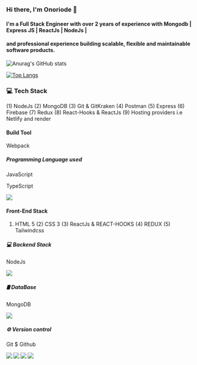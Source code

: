 ### Hi there, I'm Onoriode 👋
#### I'm a Full Stack Engineer with over 2 years of experience with Mongodb | Express JS | ReactJs | NodeJs |
#### and professional experience building scalable, flexible and maintainable software products.
![Anurag's GitHub stats](https://github-readme-stats.vercel.app/api?username=onoriode8&show_icons=true)

[![Top Langs](https://github-readme-stats.vercel.app/api/top-langs/?username=onoriode8&langs_count=8)](https://github.com/onoriode8/github-readme-stats)

### 💻 Tech Stack

(1) NodeJs     (2) MongoDB     (3) Git &  GitKraken (4) Postman 
(5) Express    (6) Firebase   (7) Redux (8) React-Hooks &  ReactJs
(9) Hosting providers i.e Netlify and render

#### Build Tool
Webpack

##### Programming Language used
JavaScript 

TypeScript

<img src="https://camo.githubusercontent.com/897f3b4578186b772a823a7bcbc7253af04106d9effe4edd11c2c45e5b4eb0b5/68747470733a2f2f696d672e736869656c64732e696f2f62616467652f2d4a6176615363726970742d6666666666663f7374796c653d666c6174266c6f676f3d6a617661736372697074266c6f676f436f6c6f723d666164363364" />

#### Front-End Stack
1) HTML 5  (2) CSS 3  (3) ReactJs & REACT-HOOKS  (4) REDUX (5) Tailwindcss

##### 💻 Backend Stack
NodeJs 

<img src="https://camo.githubusercontent.com/95dfec02afff6b4f7568470074415256eba3664a700d1ad9326ef87d6ce3b154/68747470733a2f2f696d672e736869656c64732e696f2f62616467652f2d4e6f64652e6a732d6666666666663f7374796c653d666c6174266c6f676f3d6e6f64652e6a73" /> 


##### 🛢 DataBase 
MongoDB

<img src="https://camo.githubusercontent.com/984980f5ad86ee1c7e787b3cc6896bf6d4c8d7c3d1ba8caee28ce9818c43febb/68747470733a2f2f736869656c64732e696f2f62616467652f2d4d6f6e676f44422d6666666666663f7374796c653d666c6174266c6f676f3d6d6f6e676f6462" />

##### ⚙ Version control
Git $ Github

<img align="left"  src="https://camo.githubusercontent.com/bbff099678bcfdb5b500f5507b1cd6d0361420a296ba883278aa8e61ccb34fc0/68747470733a2f2f696d672e736869656c64732e696f2f62616467652f2d4769742d6666666666663f7374796c653d666c6174266c6f676f3d676974" />
<img align="left"  src="https://camo.githubusercontent.com/e826bd9cd444c60184f0943ce9e72e4e5c13d4a500c240f54650312ecca89a37/68747470733a2f2f696d672e736869656c64732e696f2f62616467652f2d4769744875622d6666666666663f7374796c653d666c6174266c6f676f3d676974687562266c6f676f436f6c6f723d303030303030" />
<img align="left" src="https://camo.githubusercontent.com/7495dd9cbf07d729983210312f6ff9c4cf626fb312ba86a1a0f15e4eb86735d6/68747470733a2f2f696d672e736869656c64732e696f2f62616467652f2d4769744b72616b656e2d6666666666663f7374796c653d666c6174266c6f676f3d6769746b72616b656e6c6f676f436f6c6f723d303030303030" />
<img   src="https://camo.githubusercontent.com/6ecc699e97ce930e07abbce2d8b39f0c138028ae69ff25ab196b55a65b3471e5/68747470733a2f2f696d672e736869656c64732e696f2f62616467652f2d506f73746d616e2d6666666666663f7374796c653d666c6174266c6f676f3d706f73746d616e" />

<!--
**onoriode8/onoriode8** is a ✨ _special_ ✨ repository because its `README.md` (this file) appears on your GitHub profile.

Here are some ideas to get you started:

- 🔭 I’m currently working on ...
- 🌱 I’m currently learning ...
- 👯 I’m looking to collaborate on ...
- 🤔 I’m looking for help with ...
- 💬 Ask me about ...
- 📫 How to reach me: ...
- 😄 Pronouns: ...
- ⚡ Fun fact: ...
-->
